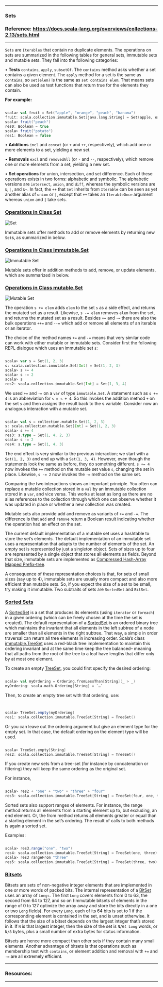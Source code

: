 
---

### Sets

### Reference: <https://docs.scala-lang.org/overviews/collections-2.13/sets.html>

---

`Sets` are `Iterables` that contain no duplicate elements. The operations on sets are summarized in the following tables for general sets, immutable sets and mutable sets. They fall into the following categories:

• **Tests** `contains`, `apply`, `subsetOf`. The `contains` method asks whether a set contains a given element. The `apply` method for a set is the same as `contains`, so `set(elem)` is the same as `set contains elem`. That means sets can also be used as test functions that return true for the elements they contain.

**For example:**

```scala

scala> val fruit = Set("apple", "orange", "peach", "banana")
fruit: scala.collection.immutable.Set[java.lang.String] = Set(apple, orange, peach, banana)
scala> fruit("peach")
res0: Boolean = true
scala> fruit("potato")
res1: Boolean = false

```

• **Additions** `incl` and `concat` (or `+` and `++`, respectively), which add one or more elements to a set, yielding a new set.

• **Removals** `excl` and `removedAll` (or `-` and `--`, respectively), which remove one or more elements from a set, yielding a new set.

• **Set operations** for union, intersection, and set difference. Each of these operations exists in two forms: alphabetic and symbolic. The alphabetic versions are `intersect`, `union`, and `diff`, whereas the symbolic versions are `&`, `|`, and `&~`. In fact, the `++` that `Set` inherits from `Iterable` can be seen as yet another alias of `union` or `|`, except that `++` takes an `IterableOnce` argument whereas `union` and `|` take sets.

### **[Operations in Class Set](./SET.md "Visit SET.md")**

![Set](set.png "Set")

Immutable sets offer methods to add or remove elements by returning new `Set`s, as summarized in below.

### **[Operations in Class immutable.Set](./IMMUTABLE_SET.md "Visit IMMUTABLE_SET.md")**

![Immutable Set](immutable_set.png "Immutable Set")

Mutable sets offer in addition methods to add, remove, or update elements, which are summarized in below.

### **[Operations in Class mutable.Set](./MUTABLE_SET.md "Visit MUTABLE_SET.md")**

![Mutable Set](mutable_set.png "Mutable Set")

The operation `s += elem` adds `elem` to the set `s` as a side effect, and returns the mutated set as a result. Likewise, `s -= elem` removes `elem` from the set, and returns the mutated set as a result. Besides `+=` and `-=` there are also the bulk operations `++=` and `--=` which add or remove all elements of an iterable or an iterator.

The choice of the method names `+=` and `-=` means that very similar code can work with either mutable or immutable sets. Consider first the following REPL dialogue which uses an immutable set `s`:

```scala

scala> var s = Set(1, 2, 3)
s: scala.collection.immutable.Set[Int] = Set(1, 2, 3)
scala> s += 4
scala> s -= 2
scala> s
res2: scala.collection.immutable.Set[Int] = Set(1, 3, 4)

```

We used `+=` and `-=` on a `var` of type `immutable.Set`. A statement such as `s += 4` is an abbreviation for `s = s + 4`. So this invokes the addition method `+` on the set `s` and then assigns the result back to the s variable. Consider now an analogous interaction with a mutable set.

```scala

scala> val s = collection.mutable.Set(1, 2, 3)
s: scala.collection.mutable.Set[Int] = Set(1, 2, 3)
scala> s += 4
res3: s.type = Set(1, 4, 2, 3)
scala> s -= 2
res4: s.type = Set(1, 4, 3)

```

The end effect is very similar to the previous interaction; we start with a `Set(1, 2, 3)` and end up with a `Set(1, 3, 4)`. However, even though the statements look the same as before, they do something different. `s += 4` now invokes the `+=` method on the mutable set value `s`, changing the set in place. Likewise, `s -= 2` now invokes the `-=` method on the same set.

Comparing the two interactions shows an important principle. You often can replace a mutable collection stored in a `val` by an immutable collection stored in a `var`, and vice versa. This works at least as long as there are no alias references to the collection through which one can observe whether it was updated in place or whether a new collection was created.

Mutable sets also provide add and remove as variants of `+=` and `-=`. The difference is that `add` and `remove` return a Boolean result indicating whether the operation had an effect on the set.

The current default implementation of a mutable set uses a hashtable to store the set’s elements. The default implementation of an immutable set uses a representation that adapts to the number of elements of the set. An empty set is represented by just a singleton object. Sets of sizes up to four are represented by a single object that stores all elements as fields. Beyond that size, immutable sets are implemented as [Compressed Hash-Array Mapped Prefix-tree](https://docs.scala-lang.org/overviews/collections-2.13/concrete-immutable-collection-classes.html "Visit Compressed Hash-Array Mapped Prefix-tree").

A consequence of these representation choices is that, for sets of small sizes (say up to 4), immutable sets are usually more compact and also more efficient than mutable sets. So, if you expect the size of a set to be small, try making it immutable.
Two subtraits of sets are `SortedSet` and `BitSet`.

### **[Sorted Sets](./SORTED_SETS.md "Visit SORTED_SETS.md")**
A [SortedSet](https://www.scala-lang.org/api/current/scala/collection/SortedSet.html "Visit SortedSet") is a set that produces its elements (using `iterator` or `foreach`) in a given ordering (which can be freely chosen at the time the set is created). The default representation of a [SortedSet](https://www.scala-lang.org/api/current/scala/collection/SortedSet.html "Visit Sorted Set") is an ordered binary tree which maintains the invariant that all elements in the left subtree of a node are smaller than all elements in the right subtree. That way, a simple in order traversal can return all tree elements in increasing order. Scala’s class [immutable.TreeSet](https://www.scala-lang.org/api/current/scala/collection/immutable/TreeSet.html "Visit Immutable TreeSet") uses a red-black tree implementation to maintain this ordering invariant and at the same time keep the tree balanced– meaning that all paths from the root of the tree to a leaf have lengths that differ only by at most one element.

To create an empty [TreeSet](https://www.scala-lang.org/api/current/scala/collection/immutable/TreeSet.html "Visit TreeSet"), you could first specify the desired ordering:

```scala

scala> val myOrdering = Ordering.fromLessThan[String](_ > _)
myOrdering: scala.math.Ordering[String] = `…`

```

Then, to create an empty tree set with that ordering, use:

```scala


scala> TreeSet.empty(myOrdering)
res1: scala.collection.immutable.TreeSet[String] = TreeSet()

```

Or you can leave out the ordering argument but give an element type for the empty set. In that case, the default ordering on the element type will be used.

```scala

scala> TreeSet.empty[String]
res2: scala.collection.immutable.TreeSet[String] = TreeSet()

```

If you create new sets from a tree-set (for instance by concatenation or filtering) they will keep the same ordering as the original set.

For instance,

```scala

scala> res2 + "one" + "two" + "three" + "four"
res3: scala.collection.immutable.TreeSet[String] = TreeSet(four, one, three, two)

```

Sorted sets also support ranges of elements. For instance, the range method returns all elements from a starting element up to, but excluding, an end element. Or, the from method returns all elements greater or equal than a starting element in the set’s ordering. The result of calls to both methods is again a sorted set.

Examples:

```scala

scala> res3.range("one", "two")
res4: scala.collection.immutable.TreeSet[String] = TreeSet(one, three)
scala> res3 rangeFrom "three"
res5: scala.collection.immutable.TreeSet[String] = TreeSet(three, two)

```

### **[Bitsets](./BITSETS.md "Visit BITSETS.md")**
Bitsets are sets of non-negative integer elements that are implemented in one or more words of packed bits. The internal representation of a [BitSet](https://www.scala-lang.org/api/current/scala/collection/BitSet.html "Visit BitSet") uses an array of `Longs`. The first `Long` covers elements from 0 to 63, the second from 64 to 127, and so on (Immutable bitsets of elements in the range of 0 to 127 optimize the array away and store the bits directly in a one or two `Long` fields). For every `Long`, each of its 64 bits is set to 1 if the corresponding element is contained in the set, and is unset otherwise. It follows that the size of a bitset depends on the largest integer that’s stored in it. If `N` is that largest integer, then the size of the set is `N/64 Long` words, or `N/8` bytes, plus a small number of extra bytes for status information.

Bitsets are hence more compact than other sets if they contain many small elements. Another advantage of bitsets is that operations such as membership test with `contains`, or element addition and removal with `+=` and `-=` are all extremely efficient.

---

### Resources:

---


